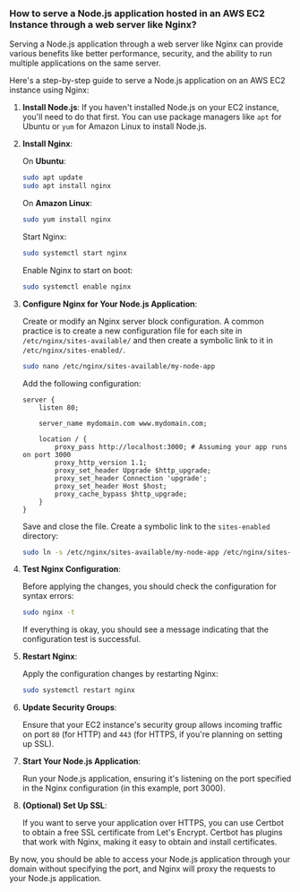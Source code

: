 ### How to serve a Node.js application hosted in an AWS EC2 Instance  through a web server like Nginx?

Serving a Node.js application through a web server like Nginx can provide various benefits like better performance, security, and the ability to run multiple applications on the same server.

Here's a step-by-step guide to serve a Node.js application on an AWS EC2 instance using Nginx:

1. **Install Node.js**: If you haven't installed Node.js on your EC2 instance, you'll need to do that first. You can use package managers like `apt` for Ubuntu or `yum` for Amazon Linux to install Node.js.

2. **Install Nginx**:

   On **Ubuntu**:
   ```bash
   sudo apt update
   sudo apt install nginx
   ```

   On **Amazon Linux**:
   ```bash
   sudo yum install nginx
   ```

   Start Nginx:
   ```bash
   sudo systemctl start nginx
   ```

   Enable Nginx to start on boot:
   ```bash
   sudo systemctl enable nginx
   ```

3. **Configure Nginx for Your Node.js Application**:

   Create or modify an Nginx server block configuration. A common practice is to create a new configuration file for each site in `/etc/nginx/sites-available/` and then create a symbolic link to it in `/etc/nginx/sites-enabled/`.

   ```bash
   sudo nano /etc/nginx/sites-available/my-node-app
   ```

   Add the following configuration:

   ```nginx
   server {
       listen 80;

       server_name mydomain.com www.mydomain.com;

       location / {
           proxy_pass http://localhost:3000; # Assuming your app runs on port 3000
           proxy_http_version 1.1;
           proxy_set_header Upgrade $http_upgrade;
           proxy_set_header Connection 'upgrade';
           proxy_set_header Host $host;
           proxy_cache_bypass $http_upgrade;
       }
   }
   ```

   Save and close the file. Create a symbolic link to the `sites-enabled` directory:

   ```bash
   sudo ln -s /etc/nginx/sites-available/my-node-app /etc/nginx/sites-enabled/
   ```

4. **Test Nginx Configuration**:

   Before applying the changes, you should check the configuration for syntax errors:

   ```bash
   sudo nginx -t
   ```

   If everything is okay, you should see a message indicating that the configuration test is successful.

5. **Restart Nginx**:

   Apply the configuration changes by restarting Nginx:

   ```bash
   sudo systemctl restart nginx
   ```

6. **Update Security Groups**:

   Ensure that your EC2 instance's security group allows incoming traffic on port `80` (for HTTP) and `443` (for HTTPS, if you're planning on setting up SSL).

7. **Start Your Node.js Application**:

   Run your Node.js application, ensuring it's listening on the port specified in the Nginx configuration (in this example, port 3000).

8. **(Optional) Set Up SSL**:

   If you want to serve your application over HTTPS, you can use Certbot to obtain a free SSL certificate from Let's Encrypt. Certbot has plugins that work with Nginx, making it easy to obtain and install certificates.

By now, you should be able to access your Node.js application through your domain without specifying the port, and Nginx will proxy the requests to your Node.js application.